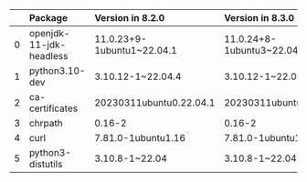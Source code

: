 <!-- markdown-link-check-disable -->

|    | Package                 | Version in 8.2.0           | Version in 8.3.0         | Status   |
|---:|:------------------------|:---------------------------|:-------------------------|:---------|
|  0 | openjdk-11-jdk-headless | 11.0.23+9-1ubuntu1~22.04.1 | 11.0.24+8-1ubuntu3~22.04 | UPDATED  |
|  1 | python3.10-dev          | 3.10.12-1~22.04.4          | 3.10.12-1~22.04.5        | UPDATED  |
|  2 | ca-certificates         | 20230311ubuntu0.22.04.1    | 20230311ubuntu0.22.04.1  |          |
|  3 | chrpath                 | 0.16-2                     | 0.16-2                   |          |
|  4 | curl                    | 7.81.0-1ubuntu1.16         | 7.81.0-1ubuntu1.16       |          |
|  5 | python3-distutils       | 3.10.8-1~22.04             | 3.10.8-1~22.04           |          |